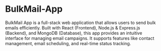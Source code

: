 # BulkMail-App
BulkMail App is a full-stack web application that allows users to send bulk emails efficiently. Built with React (Frontend), Node.js &amp; Express.js (Backend), and MongoDB (Database), this app provides an intuitive interface for managing email campaigns. It supports features like contact management, email scheduling, and real-time status tracking. 

